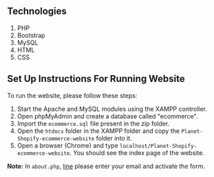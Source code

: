 ## Technologies
1. PHP
2. Bootstrap
3. MySQL
4. HTML
5. CSS


## Set Up Instructions For Running Website

To run the website, please follow these steps:

1. Start the Apache and MySQL modules using the XAMPP controller.
2. Open phpMyAdmin and create a database called "ecommerce".
3. Import the `ecommerce.sql` file present in the zip folder.
4. Open the `htdocs` folder in the XAMPP folder and copy the `Planet-Shopify-ecommerce-website` folder into it.
5. Open a browser (Chrome) and type `localhost/Planet-Shopify-ecommerce-website`. You should see the index page of the website.

**Note:** In `about.php`, <a href="https://github.com/iamansingh01/Ecommerce-Website/blob/0215240c1d0a7ef458bdc005bba57f2d5b283a14/about.php#L72"> line</a> please enter your email and activate the form.

